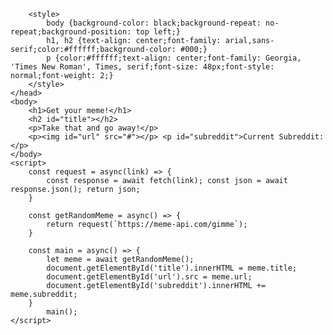 <html>
    <head>
        <meta name="viewport" content="width=device-width, initiaç-scale=1"/> 
        <meta http-equiv="refresh" content="30"/>
        
        <style>
            body {background-color: black;background-repeat: no-repeat;background-position: top left;} 
            h1, h2 {text-align: center;font-family: arial,sans-serif;color:#ffffff;background-color: #000;} 
            p {color:#ffffff;text-align: center;font-family: Georgia, 'Times New Roman', Times, serif;font-size: 48px;font-style: normal;font-weight: 2;}
        </style>
    </head>
    <body>
        <h1>Get your meme!</h1>
        <h2 id="title"></h2>
        <p>Take that and go away!</p>
        <p><img id="url" src="#"></p> <p id="subreddit">Current Subreddit: </p>
    </body>
    <script> 
        const request = async(link) => { 
            const response = await fetch(link); const json = await response.json(); return json;
        }
        
        const getRandomMeme = async() => {
            return request(`https://meme-api.com/gimme`);
        }

        const main = async() => { 
            let meme = await getRandomMeme(); 
            document.getElementById('title').innerHTML = meme.title; 
            document.getElementById('url').src = meme.url; 
            document.getElementById('subreddit').innerHTML += meme.subreddit;
        } 
            main();
    </script>
</html>
